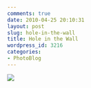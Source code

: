 ```yaml
---
comments: true
date: 2010-04-25 20:10:31
layout: post
slug: hole-in-the-wall
title: Hole in the Wall
wordpress_id: 3216
categories:
- PhotoBlog
---
```


![](http://ryanfitzer.com/main/wp-content/uploads/2010/04/2010-04-09-at-14-52-30-1.jpg)

